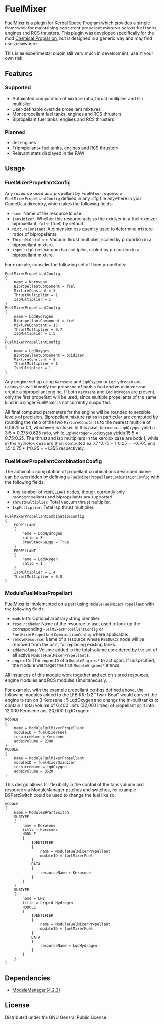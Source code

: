 # FuelMixer
FuelMixer is a plugin for Kerbal Space Program which provides a simple framework for maintaining consistent propellant mixtures across fuel tanks, engines and RCS thrusters. This plugin was developed specifically for the mod [Chemical Propulsion](https://github.com/CharleRoger/ChemicalPropulsion), but is designed in a generic way and may find uses elsewhere.

This is an experimental plugin still very much in development, use at your own risk!

## Features
### Supported
- Automated computation of mixture ratio, thrust multiplier and Isp multiplier
- User-definable override propellant mixtures
- Monopropellant fuel tanks, engines and RCS thrusters
- Bipropellant fuel tanks, engines and RCS thrusters
### Planned
- Jet engines
- Tripropellant+ fuel tanks, engines and RCS thrusters
- Relevant stats displayed in the PAW

## Usage
### FuelMixerPropellantConfig
Any resource used as a propellant by FuelMixer requires a `FuelMixerPropellantConfig` defined in any .cfg file anywhere in your GameData directory, which takes the following fields:
- `name`: Name of the resource to use.
- `IsOxidizer`: Whether this resource acts as the oxidizer in a fuel-oxidizer bipropellant. `false` (fuel) by default.
- `MixtureConstant`: A dimensionless quantity used to determine mixture ratios of bipropellants.
- `ThrustMultiplier`: Vacuum thrust multiplier, scaled by proportion in a bipropellant mixture.
- `IspMultiplier`: Vacuum Isp multiplier, scaled by proportion in a bipropellant mixture.

For example, consider the following set of three propellants:
```
FuelMixerPropellantConfig
{
	name = Kerosene
	BipropellantComponent = fuel
	MixtureConstant = 3
	ThrustMultiplier = 1
	IspMultiplier = 1
}
FuelMixerPropellantConfig
{
	name = LqdHydrogen
	BipropellantComponent = fuel
	MixtureConstant = 15
	ThrustMultiplier = 0.7
	IspMultiplier = 1.5
}
FuelMixerPropellantConfig
{
	name = LqdOxygen
	BipropellantComponent = oxidizer
	MixtureConstant = 5
	ThrustMultiplier = 1
	IspMultiplier = 1
}
```
Any engine set up using `Kerosene` and `LqdOxygen` or `LqdHydrogen` and `LqdOxygen` will identify the presence of both a fuel and an oxidizer and create a bipropellant engine. If both `Kerosene` and `LqdHydrogen` are present, only the first propellant will be used, since multiple propellants of the same kind in a single FuelMixer is not currently supported.

All final computed parameters for the engine will be rounded to sensible levels of precision. Bipropellant mixture ratios in particular are computed by rounding the ratio of the two `MixtureConstant`s to the nearest multiple of 0.0625 or 0.1, whichever is closer. In this case, `Kerosene`+`LqdOxygen` yield a 3:5 = 0.375:0.625 ratio, while `LqdHydrogen`+`LqdOxygen` yields 15:5 = 0.75:0.25. The thrust and isp multipliers in the kerolox case are both 1, while in the hydrolox case are then computed as 0.7^0.75 * 1^0.25 = ~0.765 and 1.5^0.75 * 1^0.25 = ~1.355 respectively.

### FuelMixerPropellantCombinationConfig
The automatic computation of propellant combinations described above can be overridden by defining a `FuelMixerPropellantCombinationConfig` with the following fields:
- Any number of `PROPELLANT` nodes, though currently only monopropellants and bipropellants are supported.
- `ThrustMultiplier`: Total vacuum thrust multiplier.
- `IspMultiplier`: Total Isp thrust multiplier.

```
FuelMixerPropellantCombinationConfig
{
	PROPELLANT
	{
		name = LqdHydrogen
		ratio = 3
		drawStackGauge = True
	}
	PROPELLANT
	{
		name = LqdOxygen
		ratio = 1
	}
	IspMultiplier = 1.4
	ThrustMultiplier = 0.8
}
```

### ModuleFuelMixerPropellant
FuelMixer is implemented on a part using `ModuleFuelMixerPropellant` with the following fields:
- `moduleID`: Optional arbitrary string identifier.
- `resourceName`: Name of the resource to use, used to look up the corresponding `FuelMixerPropellantConfig` or `FuelMixerPropellantCombinationConfig` where applicable.
- `removeResource`: Name of a resource whose `RESOURCE` node will be removed from the part, for replacing existing tanks.
- `addedVolume`: Volume added to the total volume considered by the set of all active `ModuleFuelMixerPropellant`s.
- `engineID`: The `engineID` of a `ModuleEngines*` to act upon. If unspecified, the module will target the first `ModuleEngines*` it finds.

All instances of this module work together and act on stored resources, engine modules and RCS modules simultaneously.

For example, with the example propellant configs defined above, the following modules added to the LFB KR-1x2 "Twin-Boar" would convert the engine to run on 3 Kerosene : 5 LqdOxygen and change the in-built tanks to contain a total volume of 6,400 units (32,000 litres) of propellant split into 12,000 Kerosene and 20,000 LqdOxygen:
```
MODULE
{
	name = ModuleFuelMixerPropellant
	moduleID = fuelMixerFuel
	resourceName = Kerosene
	addedVolume = 2880
}
MODULE
{
	name = ModuleFuelMixerPropellant
	moduleID = fuelMixerOxidizer
	resourceName = LqdOxygen
	addedVolume = 3520
}
```

This design allows for flexibility in the control of the tank volume and resource via ModuleManager patches and switches, for example B9PartSwitch could be used to change the fuel like so:
```
MODULE
{
	name = ModuleB9PartSwitch
	SUBTYPE
	{
		name = Kerosene
		title = Kerosene
		MODULE
		{
			IDENTIFIER
			{
				name = ModuleFuelMixerPropellant
				moduleID = fuelMixerFuel
			}
			DATA
			{
				resourceName = Kerosene
			}
		}
	}
	SUBTYPE
	{
		name = LH2
		title = Liquid Hydrogen
		MODULE
		{
			IDENTIFIER
			{
				name = ModuleFuelMixerPropellant
				moduleID = fuelMixerFuel
			}
			DATA
			{
				resourceName = LqdHydrogen
			}
		}
	}
}
```

## Dependencies
- [ModuleManager (4.2.3)](https://github.com/sarbian/ModuleManager)

## License
Distributed under the GNU General Public License.
